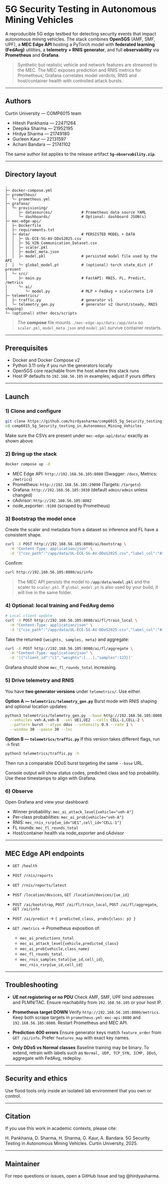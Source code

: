 # 5G Security Testing in Autonomous Mining Vehicles

A reproducible 5G edge testbed for detecting security events that impact autonomous mining vehicles.
The stack combines **Open5GS** (AMF, SMF, UPF), a **MEC Edge API** hosting a PyTorch model with **federated learning (FedAvg)** utilities, a **telemetry + RNIS generator**, and full **observability** via **Prometheus** and **Grafana**.

> Synthetic but realistic vehicle and network features are streamed to the MEC. The MEC exposes prediction and RNIS metrics for Prometheus; Grafana correlates model verdicts, RNIS and host/container health with controlled attack bursts.

---

## Authors

Curtin University — COMP6015 team

* Hitesh Pankhania — 22471264
* Deepika Sharma — 21952195
* Hirdya Sharma — 21749180
* Gurleen Kaur — 22131597
* Achani Bandara — 21741102

The same author list applies to the release artifact **`5g-observability.zip`**.

---

## Directory layout

```
.
├─ docker-compose.yml
├─ prometheus/
│  └─ prometheus.yml
├─ grafana/
│  └─ provisioning/
│     ├─ datasources/             # Prometheus data source YAML
│     └─ dashboards/              # Optional: dashboard JSON(s)
├─ mec-edge-api/
│  ├─ Dockerfile
│  ├─ requirements.txt
│  ├─ data/                       # PERSISTED MODEL + DATA
│  │  ├─ UL-ECE-5G-AV-DDoS2025.csv
│  │  ├─ 5G_V2N_Communication_Dataset.csv
│  │  ├─ scaler.pkl
│  │  ├─ model_meta.json
│  │  ├─ model.pkl                # persisted model file used by the API
│  │  └─ global_model.pt          # (optional) torch state_dict if present
│  └─ src/
│     ├─ main.py                  # FastAPI: RNIS, FL, Predict, /metrics
│     └─ ai/
│        └─ model.py              # MLP + FedAvg + scaler/meta I/O
├─ telemetrics/
│  ├─ traffic.py                  # generator v1
│  └─ telemetry_gen.py            # generator v2 (burst/steady, RNIS shaping)
└─ (optional) other docs/scripts
```

> The **compose** file mounts `./mec-edge-api/data:/app/data` so `scaler.pkl`, `model_meta.json` and `model.pkl` survive container restarts.

---

## Prerequisites

* Docker and Docker Compose v2
* Python 3.11 only if you run the generators locally
* Open5GS core reachable from the host where this stack runs
* Host IP defaults to `192.168.56.105` in examples; adjust if yours differs

---

## Launch

### 1) Clone and configure

```bash
git clone https://github.com/hirdyasharma/comp6015_5g_Security_testing_in_Autonomous_Mining_Vehicles.git
cd comp6015_5g_Security_testing_in_Autonomous_Mining_Vehicles
```

Make sure the CSVs are present under `mec-edge-api/data/` exactly as shown above.

### 2) Bring up the stack

```bash
docker compose up -d
```

* MEC Edge API: `http://192.168.56.105:8080`  (Swagger: `/docs`, Metrics: `/metrics`)
* Prometheus: `http://192.168.56.105:29090`  (Targets: `/targets`)
* Grafana: `http://192.168.56.105:3030`  (default `admin/admin` unless changed)
* cAdvisor: `http://192.168.56.105:8082`
* node_exporter: `:9100` (scraped by Prometheus)

### 3) Bootstrap the model once

Create the scaler and metadata from a dataset so inference and FL have a consistent shape.

```bash
curl -X POST http://192.168.56.105:8080/ai/bootstrap \
  -H "Content-Type: application/json" \
  -d '{"csv_path":"/app/data/UL-ECE-5G-AV-DDoS2025.csv","label_col":"Attack_Type"}'
```

Confirm:

```bash
curl http://192.168.56.105:8080/ai/info
```

> The MEC API persists the model to **`/app/data/model.pkl`** and the scaler to `scaler.pkl`. If `global_model.pt` is also used by your build, it will live in the same folder.

### 4) Optional: local training and FedAvg demo

```bash
# Local client update
curl -X POST http://192.168.56.105:8080/ai/fl/train_local \
  -H "Content-Type: application/json" \
  -d '{"csv_path":"/app/data/UL-ECE-5G-AV-DDoS2025.csv","label_col":"Attack_Type"}'
```

Take the returned `{weights, samples, meta}` and aggregate:

```bash
curl -X POST http://192.168.56.105:8080/ai/fl/aggregate \
  -H "Content-Type: application/json" \
  -d '[{"client_id":"c1","weights":[...],"samples":123}]'
```

Grafana should show `mec_fl_rounds_total` increasing.

### 5) Drive telemetry and RNIS

You have **two generator versions** under `telemetrics/`. Use either.

**Option A — `telemetrics/telemetry_gen.py`**
Burst mode with RNIS shaping and optional location updates:

```bash
python3 telemetrics/telemetry_gen.py --base http://192.168.56.105:8080 \
  --vehicles veh-A,veh-B --ues UE1,UE2 --cells CELL-1,CELL-2 \
  --pattern burst --atype ddos --intensity 0.9 --rate 1 \
  --window 30 --pause 30 --loc
```

**Option B — `telemetrics/traffic.py`**
If this version takes different flags, run `-h` first:

```bash
python3 telemetrics/traffic.py -h
```

Then run a comparable DDoS burst targeting the same `--base` URL.

Console output will show status codes, predicted class and top probability. Use these timestamps to align with Grafana.

### 6) Observe

Open Grafana and view your dashboard:

* Winner probability: `mec_ai_attack_level{vehicle="veh-A"}`
* Per-class probabilities: `mec_ai_prob{vehicle="veh-A"}`
* RNIS: `mec_rnis_rsrp{ue_id="UE1",cell_id="CELL-1"}`
* FL rounds: `mec_fl_rounds_total`
* Host/container health via node_exporter and cAdvisor

---

## MEC Edge API endpoints

* `GET /health`
* `POST /rnis/reports`
* `GET /rnis/reports/latest`
* `POST /location/devices`, `GET /location/devices/{ue_id}`
* `POST /ai/bootstrap`, `POST /ai/fl/train_local`, `POST /ai/fl/aggregate`, `GET /ai/info`
* `POST /ai/predict` → `{ predicted_class, probs{class: p} }`
* `GET /metrics` → Prometheus exposition of:

  * `mec_ai_predictions_total`
  * `mec_ai_attack_level{vehicle,predicted_class}`
  * `mec_ai_prob{vehicle,class_name}`
  * `mec_fl_rounds_total`
  * `mec_rnis_samples_total{ue_id,cell_id}`, `mec_rnis_rsrp{ue_id,cell_id}`

---

## Troubleshooting

* **UE not registering or no PDU**
  Check AMF, SMF, UPF bind addresses and PLMN/TAC. Ensure reachability from `192.168.56.105` or your host IP.

* **Prometheus target DOWN**
  Verify `http://192.168.56.105:8080/metrics`. Keep both scrape targets in `prometheus.yml`: `mec-api:8080` and `192.168.56.105:8080`. Restart Prometheus and MEC API.

* **Prediction 400 errors**
  Ensure generator keys match `feature_order` from `GET /ai/info`. Prefer `features_map` with exact key names.

* **Only DDoS vs Normal classes**
  Baseline training may be binary. To extend, retrain with labels such as `Normal, UDP, TCP_SYN, ICMP, DDoS`, aggregate with FedAvg, redeploy.

---

## Security and ethics

Use flood tools only inside an isolated lab environment that you own or control.

---

## Citation

If you use this work in academic contexts, please cite:

H. Pankhania, D. Sharma, H. Sharma, G. Kaur, A. Bandara. 5G Security Testing in Autonomous Mining Vehicles. Curtin University, 2025.

---

## Maintainer

For repo questions or issues, open a GitHub Issue and tag @hirdyasharma.
